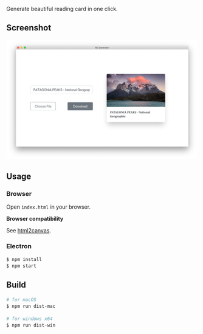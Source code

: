 Generate beautiful reading card in one click.

## Screenshot

![screenshot](https://github.com/brickyang/reading-card-generator/blob/master/screenshot.png?raw=true)

## Usage

### Browser

Open `index.html` in your browser.

**Browser compatibility**

See [html2canvas](https://github.com/niklasvh/html2canvas#browser-compatibility).

### Electron

```js
$ npm install
$ npm start
```

## Build

```bash
# for macOS
$ npm run dist-mac

# for windows x64
$ npm run dist-win
```

